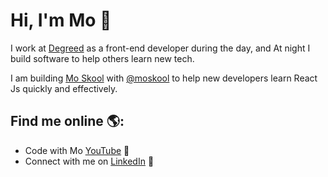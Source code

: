 # Hi, I'm Mo 👋

I work at [Degreed](http://degreed.com/) as a front-end developer during the day, and At night I build software to help others learn new tech. 

I am building [Mo Skool](https://moskool.com) with [@moskool](https://github.com/moskool) to help new developers learn React Js quickly and effectively. 


## Find me online 🌎:
- Code with Mo <a href="https://www.youtube.com/channel/UCWAPvsUtwlnbbHdxk_CX2yg?view_as=subscriber">YouTube</a> 🍿
- Connect with me on <a href="https://www.linkedin.com/in/mo-sharif/">LinkedIn</a> 💼

